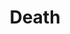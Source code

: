 ---
title: Death
longTitle: 'Death'
tags:
- gccommon
french:
- "[[Mort]]"
relatedTerm:
- "[[Death certificates]]"
usedFor:
- "[[Mortality]]"
---